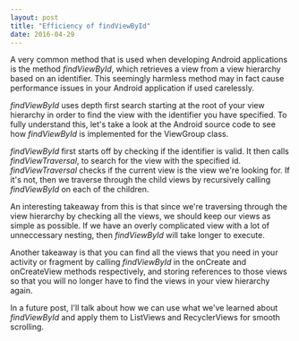 ```yaml
---
layout: post
title: "Efficiency of findViewById"
date: 2016-04-29
---
```


A very common method that is used when developing Android applications is the method <i>findViewById</i>, which retrieves a view from a view hierarchy based on an identifier. This seemingly harmless method may in fact cause performance issues in your Android application if used carelessly. 

<i>findViewById</i> uses depth first search starting at the root of your view hierarchy in order to find the view with the identifier you have specified. To fully understand this, let's take a look at the Android source code to see how <i>findViewById</i> is implemented for the ViewGroup class. 

<script src="https://gist.github.com/nganthony/83f2c847422ec017d3b856b827ca2b4d.js"></script>

<i>findViewById</i> first starts off by checking if the identifier is valid. It then calls <i>findViewTraversal</i>, to search for the view with the specified id. <i>findViewTraversal</i> checks if the current view is the view we're looking for. If it's not, then we traverse through the child views by recursively calling <i>findViewById</i> on each of the children. 

An interesting takeaway from this is that since we're traversing through the view hierarchy by checking all the views, we should keep our views as simple as possible. If we have an overly complicated view with a lot of unneccessary nesting, then <i>findViewById</i> will take longer to execute.

Another takeaway is that you can find all the views that you need in your activity or fragment by calling <i>findViewById</i> in the onCreate and onCreateView methods respectively, and storing references to those views so that you will no longer have to find the views in your view hierarchy again.

In a future post, I'll talk about how we can use what we've learned about <i>findViewById</i> and apply them to ListViews and RecyclerViews for smooth scrolling. 